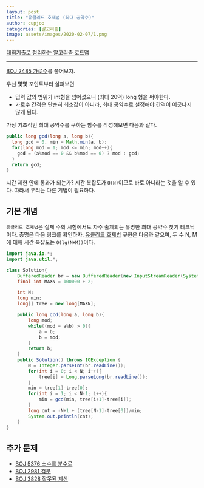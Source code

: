 ```yaml
---
layout: post
title: "유클리드 호제법 (최대 공약수)"
author: cupjoo
categories: [알고리즘]
image: assets/images/2020-02-07/1.png
---
```


[대회기출로 정리하는 알고리즘 로드맵](https://cupjoo.github.io/대회기출로-정리하는-알고리즘-로드맵)

---

[BOJ 2485 가로수](https://www.acmicpc.net/problem/2485)를 풀어보자.

우선 몇몇 포인트부터 살펴보면

- 입력 값의 범위가 int형을 넘어섰으니 (최대 20억) long 형을 써야한다.
- 가로수 간격은 단순히 최소값이 아니라, 최대 공약수로 설정해야 간격이 어긋나지 않게 된다.

가장 기초적인 최대 공약수를 구하는 함수를 작성해보면 다음과 같다.

```java
public long gcd(long a, long b){
  long gcd = 0, min = Math.min(a, b);
  for(long mod = 1; mod <= min; mod++){
    gcd = (a%mod == 0 && b%mod == 0) ? mod : gcd;
  }
  return gcd;
}
```

시간 제한 안에 통과가 되는가? 시간 복잡도가 `O(N)`이므로 바로 아니라는 것을 알 수 있다. 따라서 우리는 다른 기법이 필요하다.

## 기본 개념

`유클리드 호제법`은 실제 수학 시험에서도 자주 출제되는 유명한 최대 공약수 찾기 테크닉이다. 증명은 다음 링크를 확인하자. [유클리드 호제법](https://terms.naver.com/entry.nhn?docId=2073670&cid=47324&categoryId=47324) 구현은 다음과 같으며, 두 수 N, M에 대해 시간 복잡도는 `O(lg(N+M))`이다.

```java
import java.io.*;
import java.util.*;

class Solution{
    BufferedReader br = new BufferedReader(new InputStreamReader(System.in));
    final int MAXN = 100000 + 2;

    int N;
    long min;
    long[] tree = new long[MAXN];

    public long gcd(long a, long b){
        long mod;
        while((mod = a%b) > 0){
            a = b;
            b = mod;
        }
        return b;
    }
    public Solution() throws IOException {
        N = Integer.parseInt(br.readLine());
        for(int i = 0; i < N; i++){
            tree[i] = Long.parseLong(br.readLine());
        }
        min = tree[1]-tree[0];
        for(int i = 1; i < N-1; i++){
            min = gcd(min, tree[i+1]-tree[i]);
        }
        long cnt = -N+1 + (tree[N-1]-tree[0])/min;
        System.out.println(cnt);
    }
}
```

## 추가 문제

- [BOJ 5376 소수를 분수로](https://www.acmicpc.net/problem/5376)
- [BOJ 2981 검문](https://www.acmicpc.net/problem/2981)
- [BOJ 3828 잘못된 계산](https://www.acmicpc.net/problem/3828)
